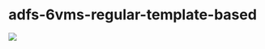 # adfs-6vms-regular-template-based

<a href="https://portal.azure.com/#create/Microsoft.Template/uri/https%3A%2F%2Fraw.githubusercontent.com%2Fdmc-tech%2Fadfs-6vms-regular-template-based%2Fmaster%2Fazuredeploy.json" target="_blank">
    <img src="http://azuredeploy.net/deploybutton.png"/>
</a>
